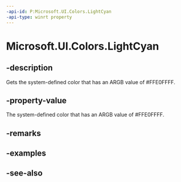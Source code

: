 ```yaml
---
-api-id: P:Microsoft.UI.Colors.LightCyan
-api-type: winrt property
---
```


<!-- Property syntax
public Windows.UI.Color LightCyan { get; }
-->

# Microsoft.UI.Colors.LightCyan

## -description

Gets the system-defined color that has an ARGB value of #FFE0FFFF.

## -property-value

The system-defined color that has an ARGB value of #FFE0FFFF.

## -remarks

## -examples

## -see-also
